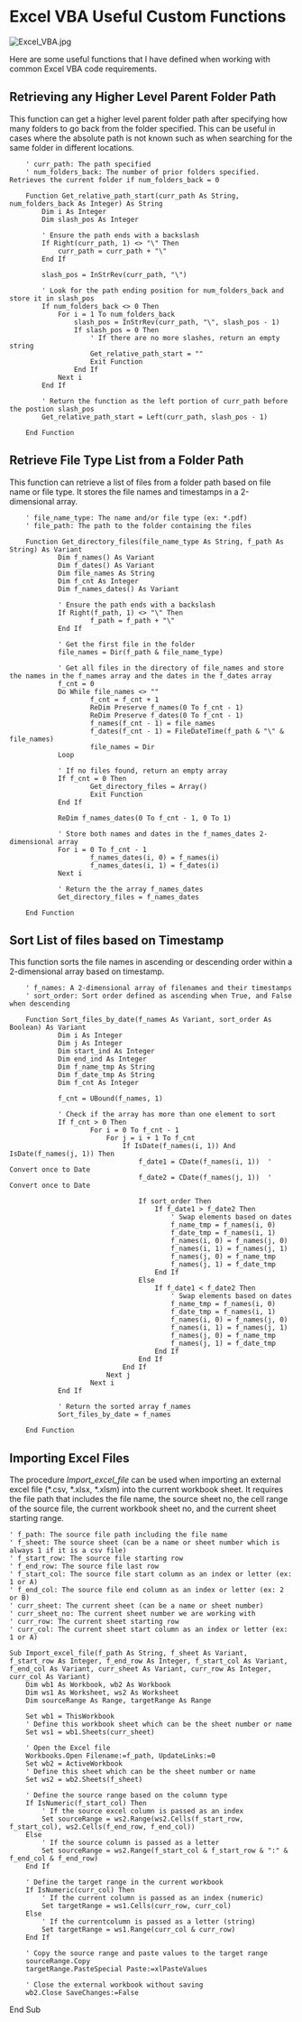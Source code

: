 # Excel VBA Useful Custom Functions

![Excel_VBA.jpg](https://github.com/danvuk567/Excel_VBA-Useful-Custom-Functions/blob/main/images/Excel_VBA.jpg?raw=true)

Here are some useful functions that I have defined when working with common Excel VBA code requirements. 


## Retrieving any Higher Level Parent Folder Path

This function can get a higher level parent folder path after specifying how many folders to go back from the folder specified. This can be useful in cases where the absolute path is not known such as when searching for the same folder in different locations.

        ' curr_path: The path specified
        ' num_folders_back: The number of prior folders specified. Retrieves the current folder if num_folders_back = 0

        Function Get_relative_path_start(curr_path As String, num_folders_back As Integer) As String
            Dim i As Integer
            Dim slash_pos As Integer
    
            ' Ensure the path ends with a backslash
            If Right(curr_path, 1) <> "\" Then
                curr_path = curr_path + "\"
            End If

            slash_pos = InStrRev(curr_path, "\")
    
            ' Look for the path ending position for num_folders_back and store it in slash_pos
            If num_folders_back <> 0 Then
                For i = 1 To num_folders_back
                    slash_pos = InStrRev(curr_path, "\", slash_pos - 1)
                    If slash_pos = 0 Then
                        ' If there are no more slashes, return an empty string
                        Get_relative_path_start = ""
                        Exit Function
                    End If
                Next i
            End If
    
            ' Return the function as the left portion of curr_path before the postion slash_pos
            Get_relative_path_start = Left(curr_path, slash_pos - 1)
    
        End Function

## Retrieve File Type List from a Folder Path

This function can retrieve a list of files from a folder path based on file name or file type. It stores the file names and timestamps in a 2-dimensional array.

        ' file_name_type: The name and/or file type (ex: *.pdf)
        ' file_path: The path to the folder containing the files

        Function Get_directory_files(file_name_type As String, f_path As String) As Variant
                Dim f_names() As Variant
                Dim f_dates() As Variant
                Dim file_names As String
                Dim f_cnt As Integer
                Dim f_names_dates() As Variant
    
                ' Ensure the path ends with a backslash
                If Right(f_path, 1) <> "\" Then
                        f_path = f_path + "\"
                End If
    
                ' Get the first file in the folder
                file_names = Dir(f_path & file_name_type)
    
                ' Get all files in the directory of file_names and store the names in the f_names array and the dates in the f_dates array
                f_cnt = 0
                Do While file_names <> ""
                        f_cnt = f_cnt + 1
                        ReDim Preserve f_names(0 To f_cnt - 1)
                        ReDim Preserve f_dates(0 To f_cnt - 1)
                        f_names(f_cnt - 1) = file_names
                        f_dates(f_cnt - 1) = FileDateTime(f_path & "\" & file_names)
                        file_names = Dir
                Loop
    
                ' If no files found, return an empty array
                If f_cnt = 0 Then
                        Get_directory_files = Array()
                        Exit Function
                End If
    
                ReDim f_names_dates(0 To f_cnt - 1, 0 To 1)
        
                ' Store both names and dates in the f_names_dates 2-dimensional array
                For i = 0 To f_cnt - 1
                        f_names_dates(i, 0) = f_names(i)
                        f_names_dates(i, 1) = f_dates(i)
                Next i
    
                ' Return the the array f_names_dates
                Get_directory_files = f_names_dates
    
        End Function

## Sort List of files based on Timestamp

This function sorts the file names in ascending or descending order within a 2-dimensional array based on timestamp. 

        ' f_names: A 2-dimensional array of filenames and their timestamps
        ' sort_order: Sort order defined as ascending when True, and False when descending

        Function Sort_files_by_date(f_names As Variant, sort_order As Boolean) As Variant
                Dim i As Integer
                Dim j As Integer
                Dim start_ind As Integer
                Dim end_ind As Integer
                Dim f_name_tmp As String
                Dim f_date_tmp As String
                Dim f_cnt As Integer
    
                f_cnt = UBound(f_names, 1)
    
                ' Check if the array has more than one element to sort
                If f_cnt > 0 Then
                        For i = 0 To f_cnt - 1
                            For j = i + 1 To f_cnt
                                If IsDate(f_names(i, 1)) And IsDate(f_names(j, 1)) Then
                                    f_date1 = CDate(f_names(i, 1))  ' Convert once to Date
                                    f_date2 = CDate(f_names(j, 1))  ' Convert once to Date
                
                                    If sort_order Then
                                        If f_date1 > f_date2 Then
                                            ' Swap elements based on dates
                                            f_name_tmp = f_names(i, 0)
                                            f_date_tmp = f_names(i, 1)
                                            f_names(i, 0) = f_names(j, 0)
                                            f_names(i, 1) = f_names(j, 1)
                                            f_names(j, 0) = f_name_tmp
                                            f_names(j, 1) = f_date_tmp
                                        End If
                                    Else
                                        If f_date1 < f_date2 Then
                                            ' Swap elements based on dates
                                            f_name_tmp = f_names(i, 0)
                                            f_date_tmp = f_names(i, 1)
                                            f_names(i, 0) = f_names(j, 0)
                                            f_names(i, 1) = f_names(j, 1)
                                            f_names(j, 0) = f_name_tmp
                                            f_names(j, 1) = f_date_tmp
                                        End If
                                    End If
                                End If
                            Next j
                        Next i
                End If
    
                ' Return the sorted array f_names
                Sort_files_by_date = f_names
    
        End Function

## Importing Excel Files

The procedure *Import_excel_file* can be used when importing an external excel file (*.csv, *.xlsx, *.xlsm) into the current workbook sheet. It requires the file path that includes the file name, the source sheet no, the cell range of the source file, the current workbook sheet no, and the current sheet starting range.

    ' f_path: The source file path including the file name
    ' f_sheet: The source sheet (can be a name or sheet number which is always 1 if it is a csv file)
    ' f_start_row: The source file starting row
    ' f_end_row: The source file last row
    ' f_start_col: The source file start column as an index or letter (ex: 1 or A)
    ' f_end_col: The source file end column as an index or letter (ex: 2 or B)
    ' curr_sheet: The current sheet (can be a name or sheet number)
    ' curr_sheet_no: The current sheet number we are working with
    ' curr_row: The current sheet starting row
    ' curr_col: The current sheet start column as an index or letter (ex: 1 or A)

    Sub Import_excel_file(f_path As String, f_sheet As Variant, f_start_row As Integer, f_end_row As Integer, f_start_col As Variant, f_end_col As Variant, curr_sheet As Variant, curr_row As Integer, curr_col As Variant)
        Dim wb1 As Workbook, wb2 As Workbook
        Dim ws1 As Worksheet, ws2 As Worksheet
        Dim sourceRange As Range, targetRange As Range
    
        Set wb1 = ThisWorkbook
        ' Define this workbook sheet which can be the sheet number or name
        Set ws1 = wb1.Sheets(curr_sheet)
    
        ' Open the Excel file
        Workbooks.Open Filename:=f_path, UpdateLinks:=0
        Set wb2 = ActiveWorkbook
        ' Define this sheet which can be the sheet number or name
        Set ws2 = wb2.Sheets(f_sheet)
    
        ' Define the source range based on the column type
        If IsNumeric(f_start_col) Then
            ' If the source excel column is passed as an index
            Set sourceRange = ws2.Range(ws2.Cells(f_start_row, f_start_col), ws2.Cells(f_end_row, f_end_col))
        Else
            ' If the source column is passed as a letter
            Set sourceRange = ws2.Range(f_start_col & f_start_row & ":" & f_end_col & f_end_row)
        End If

        ' Define the target range in the current workbook
        If IsNumeric(curr_col) Then
            ' If the current column is passed as an index (numeric)
            Set targetRange = ws1.Cells(curr_row, curr_col)
        Else
            ' If the currentcolumn is passed as a letter (string)
            Set targetRange = ws1.Range(curr_col & curr_row)
        End If

        ' Copy the source range and paste values to the target range
        sourceRange.Copy
        targetRange.PasteSpecial Paste:=xlPasteValues

        ' Close the external workbook without saving
        wb2.Close SaveChanges:=False

End Sub
